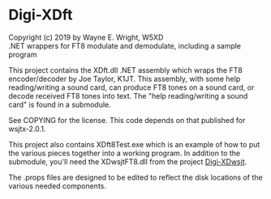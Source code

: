 # Digi-XDft
Copyright (c) 2019 by Wayne E. Wright, W5XD<br/>
.NET wrappers for FT8 modulate and demodulate, including a sample program

This project contains the XDft.dll .NET assembly which wraps the FT8 encoder/decoder by Joe Taylor, K1JT. This assembly,
with some help reading/writing a sound card, can produce FT8 tones on a sound card, or decode received FT8 tones into text.
The "help reading/writing a sound card" is found in a submodule.

See COPYING for the license. This code depends on that published for wsjtx-2.0.1.

This project also contains XDft8Test.exe which is an example of how to put the various pieces together into a working program.
In addition to the submodule, you'll need the XDwsjtFT8.dll from the project <a href='https://github.com/w5xd/Digi-XDwsjt'>Digi-XDwsjt</a>.

The .props files are designed to be edited to reflect the disk locations of the various needed components.

